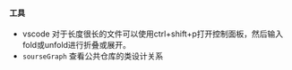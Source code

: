 #### 工具
- vscode
对于长度很长的文件可以使用ctrl+shift+p打开控制面板，然后输入fold或unfold进行折叠或展开。
- `sourseGraph`
查看公共仓库的类设计关系